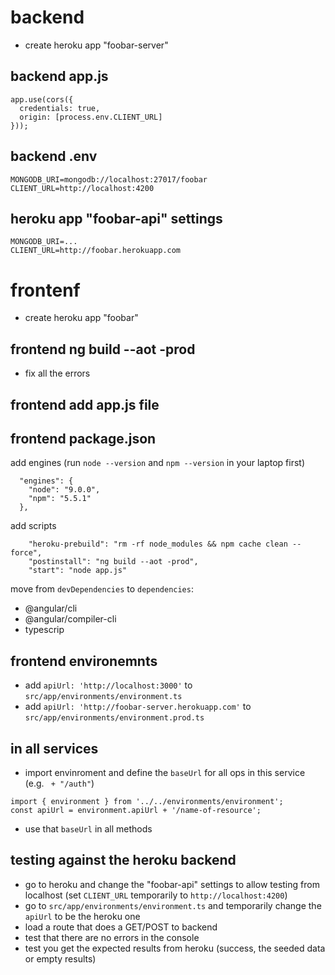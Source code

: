 

# backend

- create heroku app "foobar-server"

## backend app.js

```
app.use(cors({
  credentials: true,
  origin: [process.env.CLIENT_URL]
}));
```

## backend .env

```
MONGODB_URI=mongodb://localhost:27017/foobar
CLIENT_URL=http://localhost:4200
```

## heroku app "foobar-api" settings

```
MONGODB_URI=...
CLIENT_URL=http://foobar.herokuapp.com
```

# frontenf

- create heroku app "foobar"

## frontend ng build --aot -prod

- fix all the errors


## frontend add app.js file

## frontend package.json

add engines (run `node --version` and `npm --version` in your laptop first)

```
  "engines": {
    "node": "9.0.0",
    "npm": "5.5.1"
  },
```

add scripts

```
	"heroku-prebuild": "rm -rf node_modules && npm cache clean --force",
	"postinstall": "ng build --aot -prod",
	"start": "node app.js"
```

move from `devDependencies` to `dependencies`:
- @angular/cli
- @angular/compiler-cli
- typescrip

## frontend environemnts

- add `apiUrl: 'http://localhost:3000'` to `src/app/environments/environment.ts`
- add `apiUrl: 'http://foobar-server.herokuapp.com'` to `src/app/environments/environment.prod.ts`

## in all services

- import envinroment and define the `baseUrl` for all ops in this service (e.g. ` + "/auth"`)

```
import { environment } from '../../environments/environment';
const apiUrl = environment.apiUrl + '/name-of-resource';
```

- use that `baseUrl` in all methods


## testing against the heroku backend

- go to heroku and change the "foobar-api" settings to allow testing from localhost (set `CLIENT_URL` temporarily to `http://localhost:4200`)
- go to `src/app/environments/environment.ts` and temporarily change the `apiUrl` to be the heroku one
- load a route that does a GET/POST to backend
- test that there are no errors in the console
- test you get the expected results from heroku (success, the seeded data or empty results)


